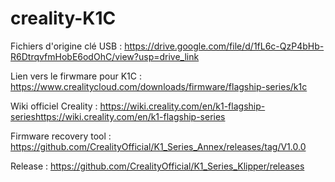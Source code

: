 # creality-K1C

Fichiers d'origine clé USB :
https://drive.google.com/file/d/1fL6c-QzP4bHb-R6DtrqvfmHobE6odOhC/view?usp=drive_link

Lien vers le firwmare pour K1C :
https://www.crealitycloud.com/downloads/firmware/flagship-series/k1c

Wiki officiel Creality :
https://wiki.creality.com/en/k1-flagship-serieshttps://wiki.creality.com/en/k1-flagship-series

 Firmware recovery tool :
 https://github.com/CrealityOfficial/K1_Series_Annex/releases/tag/V1.0.0

 Release :
 https://github.com/CrealityOfficial/K1_Series_Klipper/releases
